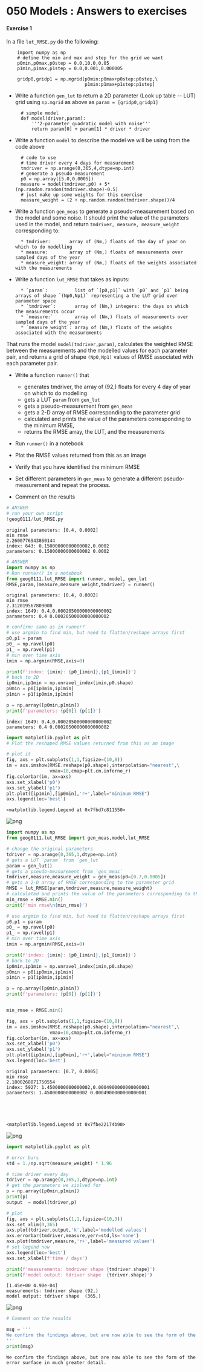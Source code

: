# 050 Models : Answers to exercises

#### Exercise 1

In a file `lut_RMSE.py` do the following:

        import numpy as np
        # define the min and max and step for the grid we want
        p0min,p0max,p0step = 0.0,10.0,0.05
        p1min,p1max,p1step = 0.0,0.001,0.000005

        gridp0,gridp1 = np.mgrid[p0min:p0max+p0step:p0step,\
                                 p1min:p1max+p1step:p1step]


* Write a function `gen_lut` to return a 2D parameter (Look up table -- LUT) grid using `np.mgrid` as above as `param = [gridp0,gridp1]`

        # simple model 
        def model(driver,param):
            '''2-parameter quadratic model with noise'''
            return param[0] + param[1] * driver * driver
          
* Write a function `model` to describe the model we will be using from the code above
            
        # code to use
        # time driver every 4 days for measurement    
        tmdriver = np.arange(0,365,4,dtype=np.int)
        # generate a pseudo-measurement
        p0 = np.array([5.0,0.0005])
        measure = model(tmdriver,p0) + 5*(np.random.random(tmdriver.shape)-0.5)
        # just make up some weights for this exercise
        measure_weight = (2 + np.random.random(tmdriver.shape))/4
        
* Write a function `gen_meas` to generate a pseudo-measurement based on the model and some noise. It should print the value of the parameters used in the model, and return `tmdriver, measure, measure_weight` corresponding to:

        * tmdriver:       array of (Nm,) floats of the day of year on which to do modelling
        * measure:        array of (Nm,) floats of measurements over sampled days of the year
        * measure_weight: array of (Nm,) floats of the weights associated with the measurements

* Write a function `lut_RMSE` that takes as inputs:

        * `param`:          list of `[p0,p1]` with `p0` and `p1` being arrays of shape `(Np0,Np1)` representing a the LUT grid over parameter space
        * `tmdriver`:       array of (Nm,) integers: the days on which the measurements occur 
        * `measure:`        array of (Nm,) floats of measurements over sampled days of the year
        * `measure_weight`: array of (Nm,) floats of the weights associated with the measurements
    
 That runs the model `model(tmdriver,param)`, calculates the weighted RMSE between the measurements and the modelled values for each parameter pair, and returns a grid of shape `(Np0,Np1)` values of RMSE associated with each parameter pair.
 
 * Write a function `runner()` that 
    * generates tmdriver, the array of (92,) floats for every 4 day of year on which to do modelling
    * gets a LUT `param` from `gen_lut`
    * gets a pseudo-measurement from `gen_meas`
    * gets a 2-D array of RMSE corresponding to the parameter grid
    * calculated and prints the value of the parameters corresponding to the minimum RMSE,
    * returns the RMSE array, the LUT, and the measurements
 
* Run `runner()` in a notebook
* Plot the RMSE values returned from this as an image
* Verify that you have identified the minimum RMSE
* Set different parameters in `gen_meas` to generate a different pseudo-measurement and repeat the process.
* Comment on the results


```python
# ANSWER
# run your own script 
!geog0111/lut_RMSE.py
```

    original parameters: [0.4, 0.0002]
    min rmse
    2.2600776943860144
    index: 643: 0.15000000000000002,0.0002
    parameters: 0.15000000000000002 0.0002



```python
# ANSWER
import numpy as np
# Run runner() in a notebook
from geog0111.lut_RMSE import runner, model, gen_lut
RMSE,param,(measure,measure_weight,tmdriver) = runner()
```

    original parameters: [0.4, 0.0002]
    min rmse
    2.312019567809008
    index: 1649: 0.4,0.00020500000000000002
    parameters: 0.4 0.00020500000000000002



```python
# confirm: same as in runner?
# use argmin to find min, but need to flatten/reshape arrays first
p0,p1 = param
p0_ = np.ravel(p0)
p1_ = np.ravel(p1)
# min over time axis
imin = np.argmin(RMSE,axis=0)

print(f'index: {imin}: {p0_[imin]},{p1_[imin]}')
# back to 2D
ip0min,ip1min = np.unravel_index(imin,p0.shape)
p0min = p0[ip0min,ip1min]
p1min = p1[ip0min,ip1min]

p = np.array([p0min,p1min])
print(f'parameters: {p[0]} {p[1]}')
```

    index: 1649: 0.4,0.00020500000000000002
    parameters: 0.4 0.00020500000000000002



```python
import matplotlib.pyplot as plt
# Plot the reshaped RMSE values returned from this as an image

# plot it
fig, axs = plt.subplots(1,1,figsize=(10,8))
im = axs.imshow(RMSE.reshape(p0.shape),interpolation="nearest",\
                vmax=10,cmap=plt.cm.inferno_r)
fig.colorbar(im, ax=axs)
axs.set_xlabel('p0')
axs.set_ylabel('p1')
plt.plot([ip1min],[ip0min],'r+',label="minimum RMSE")
axs.legend(loc='best')
```




    <matplotlib.legend.Legend at 0x7fbd7c811550>




    
![png](050_Models_answers_files/050_Models_answers_5_1.png)
    



```python
import numpy as np
from geog0111.lut_RMSE import gen_meas,model,lut_RMSE

# change the original parameters 
tdriver = np.arange(0,365,1,dtype=np.int)
# gets a LUT `param` from `gen_lut`
param = gen_lut()
# gets a pseudo-measurement from `gen_meas`
tmdriver,measure,measure_weight = gen_meas(p0=[0.7,0.0005])
# gets a 2-D array of RMSE corresponding to the parameter grid
RMSE = lut_RMSE(param,tmdriver,measure,measure_weight)
# calculated and prints the value of the parameters corresponding to the minimum RMSE,
min_rmse = RMSE.min()
print(f'min rmse\n{min_rmse}')

# use argmin to find min, but need to flatten/reshape arrays first
p0,p1 = param
p0_ = np.ravel(p0)
p1_ = np.ravel(p1)
# min over time axis
imin = np.argmin(RMSE,axis=0)

print(f'index: {imin}: {p0_[imin]},{p1_[imin]}')
# back to 2D
ip0min,ip1min = np.unravel_index(imin,p0.shape)
p0min = p0[ip0min,ip1min]
p1min = p1[ip0min,ip1min]

p = np.array([p0min,p1min])
print(f'parameters: {p[0]} {p[1]}')


min_rmse = RMSE.min()

fig, axs = plt.subplots(1,1,figsize=(10,8))
im = axs.imshow(RMSE.reshape(p0.shape),interpolation="nearest",\
                vmax=10,cmap=plt.cm.inferno_r)
fig.colorbar(im, ax=axs)
axs.set_xlabel('p0')
axs.set_ylabel('p1')
plt.plot([ip1min],[ip0min],'r+',label="minimum RMSE")
axs.legend(loc='best')
```

    original parameters: [0.7, 0.0005]
    min rmse
    2.1800268871750554
    index: 5927: 1.4500000000000002,0.0004900000000000001
    parameters: 1.4500000000000002 0.0004900000000000001





    <matplotlib.legend.Legend at 0x7fbe22174b90>




    
![png](050_Models_answers_files/050_Models_answers_6_2.png)
    



```python
import matplotlib.pyplot as plt

# error bars
std = 1./np.sqrt(measure_weight) * 1.96

# time driver every day
tdriver = np.arange(0,365,1,dtype=np.int)
# get the parameters we siolved for
p = np.array([p0min,p1min])
print(p)
output  = model(tdriver,p)

# plot
fig, axs = plt.subplots(1,1,figsize=(10,3))
axs.set_xlim(0,365)
axs.plot(tdriver,output,'k',label='modelled values')
axs.errorbar(tmdriver,measure,yerr=std,ls='none')
axs.plot(tmdriver,measure,'r+',label='measured values')
# set legend now
axs.legend(loc='best')
axs.set_xlabel(f'time / days')

print(f'measurements: tmdriver shape {tmdriver.shape}')
print(f'model output: tdriver shape  {tdriver.shape}')
```

    [1.45e+00 4.90e-04]
    measurements: tmdriver shape (92,)
    model output: tdriver shape  (365,)



    
![png](050_Models_answers_files/050_Models_answers_7_1.png)
    



```python
# Comment on the results

msg = '''
We confirm the findings above, but are now able to see the form of the error surface in much greater detail. 
'''
print(msg)
```

    
    We confirm the findings above, but are now able to see the form of the error surface in much greater detail. 
    

